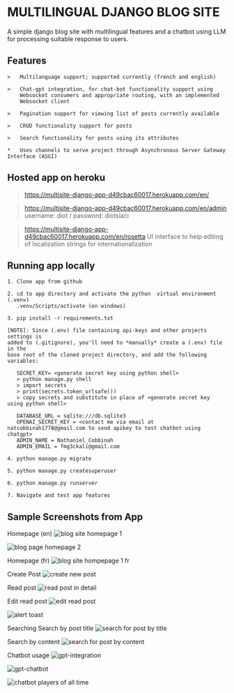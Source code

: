# MULTILINGUAL DJANGO BLOG SITE
A simple django blog site with multilingual features and a chatbot using LLM for processing suitable response to users.

## Features 
```
>   Multilanguage support; supported currently (french and english)

>   Chat-gpt integration, for chat-bot functionality support using 
    Websocket consumers and appropriate routing, with an implemented
    Websocket client

>   Pagination support for viewing list of posts currently available

>   CRUD functionality support for posts

>   Search functionality for posts using its attributes

*   Uses channels to serve project through Asynchronous Server Gateway Interface (ASGI)
```

## Hosted app on heroku
> https://multisite-django-app-d49cbac60017.herokuapp.com/en/

> https://multisite-django-app-d49cbac60017.herokuapp.com/en/admin
  username: diot / password: diotsiaci

> https://multisite-django-app-d49cbac60017.herokuapp.com/en/rosetta
  UI interface to help editing of localization strings for internationalization 


## Running app locally
```
1. Clone app from github

2. cd to app directory and activate the python  virtual environment (.venv)
   .venv/Scripts/activate (on windows)

3. pip install -r requirements.txt

[NOTE]: Since (.env) file containing api-keys and other projects settings is 
added to (.gitignore), you'll need to *manually* create a (.env) file in the 
base root of the cloned project directory, and add the following variables:

   SECRET_KEY= <generate secret key using python shell>
   > python manage.py shell
   > import secrets
   > print(secrets.token_urlsafe())
   > copy secrets and substitute in place of <generate secret key using python shell>

   DATABASE_URL = sqlite:///db.sqlite3
   OPENAI_SECRET_KEY = <contact me via email at natcobbinah1778@gmail.com to send apikey to test chatbot using chatgpt>
   ADMIN_NAME = Nathaniel_Cobbinah
   ADMIN_EMAIL = fmg3ckali@gmail.com

4. python manage.py migrate

5. python manage.py createsuperuser

6. python manage.py runserver

7. Navigate and test app features
```

## Sample Screenshots from App
Homepage (en)
![blog site homepage 1](https://github.com/natcobbinah/Django_BlogMultiLingual/assets/10479361/067530e2-506d-413f-b77d-8fddda4e6dd5)

![blog page homepage 2](https://github.com/natcobbinah/Django_BlogMultiLingual/assets/10479361/3a2b9e93-5e2c-4a85-a90e-72f6a6cfd33a)

Homepage (fr)
![blog site hompepage 1 fr](https://github.com/natcobbinah/Django_BlogMultiLingual/assets/10479361/68918e12-a4da-4add-9eee-89f5072febae)

Create Post
![create new post](https://github.com/natcobbinah/Django_BlogMultiLingual/assets/10479361/71e5b182-9f07-47f3-8559-5e555f445e91)

Read post
![read post in detail](https://github.com/natcobbinah/Django_BlogMultiLingual/assets/10479361/469c2208-f847-47fe-b3e1-aa5381343c97)

Edit read post
![edit read post](https://github.com/natcobbinah/Django_BlogMultiLingual/assets/10479361/c8eafc7f-5711-4212-a58a-f44074fa5c72)

![alert toast](https://github.com/natcobbinah/Django_BlogMultiLingual/assets/10479361/4fd605a7-41d2-4a49-a2c3-c8e549d8e46b)

Searching
Search by post title
![search for post by title](https://github.com/natcobbinah/Django_BlogMultiLingual/assets/10479361/014dc766-fcee-493b-a719-bae3c947c93b)

Search by content
![search for post by content](https://github.com/natcobbinah/Django_BlogMultiLingual/assets/10479361/76434ddb-83f0-4a0c-8d51-850d3d842d1a)

Chatbot usage
![gpt-integration](https://github.com/natcobbinah/Django_BlogMultiLingual/assets/10479361/731f51c1-50e3-48ea-89c6-fe813d39ab8a)

![gpt-chatbot](https://github.com/natcobbinah/Django_BlogMultiLingual/assets/10479361/bc343be6-0bef-4c54-91da-b7d1fbfd9c39)

![chatbot players of all time](https://github.com/natcobbinah/Django_BlogMultiLingual/assets/10479361/2953f0c5-9e41-4974-9cc5-f690447af2b2)

